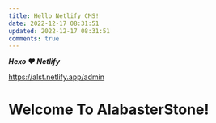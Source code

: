 ```yaml
---
title: Hello Netlify CMS!
date: 2022-12-17 08:31:51
updated: 2022-12-17 08:31:51
comments: true
---
```

***H﻿exo  ❤️ Netlify***

<https://alst.netlify.app/admin>

# **W﻿elcome To AlabasterStone!**